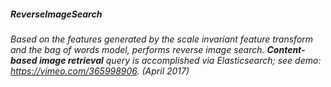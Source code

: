 ##### **ReverseImageSearch**
######  Based on the features generated by the scale invariant feature transform and the bag of words model, performs reverse image search. **Content-based image retrieval** query is accomplished via Elasticsearch; see demo: https://vimeo.com/365998906. (April 2017)
